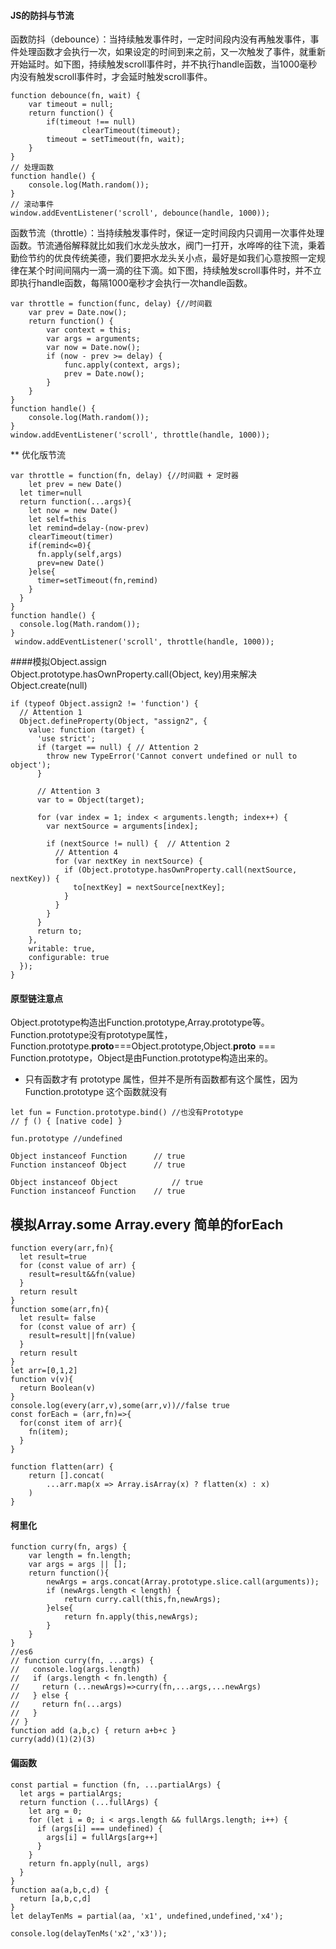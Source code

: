 #### JS的防抖与节流  
函数防抖（debounce）：当持续触发事件时，一定时间段内没有再触发事件，事件处理函数才会执行一次，如果设定的时间到来之前，又一次触发了事件，就重新开始延时。如下图，持续触发scroll事件时，并不执行handle函数，当1000毫秒内没有触发scroll事件时，才会延时触发scroll事件。  
```
function debounce(fn, wait) {
    var timeout = null;
    return function() {
        if(timeout !== null) 
                clearTimeout(timeout);
        timeout = setTimeout(fn, wait);
    }
}
// 处理函数
function handle() {
    console.log(Math.random()); 
}
// 滚动事件
window.addEventListener('scroll', debounce(handle, 1000));
```  
函数节流（throttle）：当持续触发事件时，保证一定时间段内只调用一次事件处理函数。节流通俗解释就比如我们水龙头放水，阀门一打开，水哗哗的往下流，秉着勤俭节约的优良传统美德，我们要把水龙头关小点，最好是如我们心意按照一定规律在某个时间间隔内一滴一滴的往下滴。如下图，持续触发scroll事件时，并不立即执行handle函数，每隔1000毫秒才会执行一次handle函数。
```  
var throttle = function(func, delay) {//时间戳
    var prev = Date.now();
    return function() {
        var context = this;
        var args = arguments;
        var now = Date.now();
        if (now - prev >= delay) {
            func.apply(context, args);
            prev = Date.now();
        }
    }
}
function handle() {
    console.log(Math.random());
}
window.addEventListener('scroll', throttle(handle, 1000));  
```
** 优化版节流  
```
var throttle = function(fn, delay) {//时间戳 + 定时器
    let prev = new Date()
  let timer=null
  return function(...args){
    let now = new Date()
    let self=this
    let remind=delay-(now-prev)
    clearTimeout(timer)
    if(remind<=0){
      fn.apply(self,args)
      prev=new Date()
    }else{
      timer=setTimeout(fn,remind)
    }
  }
}
function handle() {
  console.log(Math.random());
}
 window.addEventListener('scroll', throttle(handle, 1000));
```
####模拟Object.assign  
Object.prototype.hasOwnProperty.call(Object, key)用来解决Object.create(null)
```
if (typeof Object.assign2 != 'function') {
  // Attention 1
  Object.defineProperty(Object, "assign2", {
    value: function (target) {
      'use strict';
      if (target == null) { // Attention 2
        throw new TypeError('Cannot convert undefined or null to object');
      }

      // Attention 3
      var to = Object(target);
        
      for (var index = 1; index < arguments.length; index++) {
        var nextSource = arguments[index];

        if (nextSource != null) {  // Attention 2
          // Attention 4
          for (var nextKey in nextSource) {
            if (Object.prototype.hasOwnProperty.call(nextSource, nextKey)) {
              to[nextKey] = nextSource[nextKey];
            }
          }
        }
      }
      return to;
    },
    writable: true,
    configurable: true
  });
}
```
#### 原型链注意点  
Object.prototype构造出Function.prototype,Array.prototype等。  
Function.prototype没有prototype属性，Function.prototype.__proto__===Object.prototype,Object.__proto__ === Function.prototype，Object是由Function.prototype构造出来的。 
* 只有函数才有 prototype 属性，但并不是所有函数都有这个属性，因为 Function.prototype 这个函数就没有  
```
let fun = Function.prototype.bind() //也没有Prototype
// ƒ () { [native code] }

fun.prototype //undefined
```
```
Object instanceof Function 		// true
Function instanceof Object 		// true

Object instanceof Object 			// true
Function instanceof Function 	// true
```  
## 模拟Array.some Array.every 简单的forEach  
```
function every(arr,fn){
  let result=true
  for (const value of arr) {
    result=result&&fn(value)
  }
  return result
}
function some(arr,fn){
  let result= false
  for (const value of arr) {
    result=result||fn(value)
  }
  return result
}
let arr=[0,1,2]
function v(v){
  return Boolean(v)
}
console.log(every(arr,v),some(arr,v))//false true
const forEach = (arr,fn)=>{
  for(const item of arr){
    fn(item);
  }
}

function flatten(arr) {
    return [].concat(
        ...arr.map(x => Array.isArray(x) ? flatten(x) : x)
    )
}
```  
#### 柯里化
```
function curry(fn, args) {
    var length = fn.length;
    var args = args || [];
    return function(){
        newArgs = args.concat(Array.prototype.slice.call(arguments));
        if (newArgs.length < length) {
            return curry.call(this,fn,newArgs);
        }else{
            return fn.apply(this,newArgs);
        }
    }
}
//es6  
// function curry(fn, ...args) {
//   console.log(args.length)
//   if (args.length < fn.length) {
//     return (...newArgs)=>curry(fn,...args,...newArgs)
//   } else {
//     return fn(...args)
//   }
// }
function add (a,b,c) { return a+b+c }
curry(add)(1)(2)(3)
```
#### 偏函数  
```
const partial = function (fn, ...partialArgs) {
  let args = partialArgs;
  return function (...fullArgs) {
    let arg = 0;
    for (let i = 0; i < args.length && fullArgs.length; i++) {
      if (args[i] === undefined) {
        args[i] = fullArgs[arg++]
      }
    }
    return fn.apply(null, args)
  }
}
function aa(a,b,c,d) {
  return [a,b,c,d]
}
let delayTenMs = partial(aa, 'x1', undefined,undefined,'x4');

console.log(delayTenMs('x2','x3'));
```